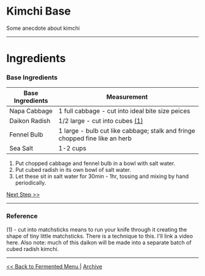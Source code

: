 
# Kimchi Base

Some anecdote about kimchi

---

# Ingredients

### Base Ingredients

| Base Ingredients | Measurement                                                                 |
|------------------|-----------------------------------------------------------------------------|
| Napa Cabbage     | 1 full cabbage - cut into ideal bite size peices                            |
| Daikon Radish    | 1/2 large - cut into cubes [(1)](#reference)                                |
| Fennel Bulb      | 1 large - bulb cut like cabbage; stalk and fringe chopped fine like an herb |
| Sea Salt         | 1-2 cups                                                                    |

1. Put chopped cabbage and fennel bulb in a bowl with salt water.
2. Put cubed radish in its own bowl of salt water.
3. Let these sit in salt water for 30min - 1hr, tossing and mixing by hand periodically.

[ Next Step >> ](./)

---

### Reference

(1) - cut into matchsticks means to run your knife through it creating the shape of tiny little matchsticks.
        There is a technique to this. I'll link a video here.
        Also note: much of this daikon will be made into a separate batch of cubed radish kimchi.

---
[<< Back to Fermented Menu ](../main.md) | [ Archive ](../../README.md)